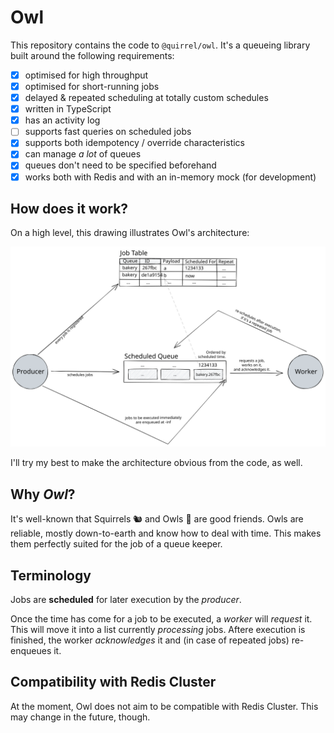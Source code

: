 # Owl

This repository contains the code to `@quirrel/owl`.
It's a queueing library built around the following requirements:

- [x] optimised for high throughput
- [x] optimised for short-running jobs
- [x] delayed & repeated scheduling at totally custom schedules
- [x] written in TypeScript
- [x] has an activity log
- [ ] supports fast queries on scheduled jobs
- [x] supports both idempotency / override characteristics
- [x] can manage *a lot* of queues
- [x] queues don't need to be specified beforehand
- [x] works both with Redis and with an in-memory mock (for development)

## How does it work?

On a high level, this drawing illustrates Owl's architecture:

![Owl Architecture](./Owl%20Architecture.svg)

I'll try my best to make the architecture obvious from the code, as well.

## Why *Owl*?

It's well-known that Squirrels 🐿 and Owls 🦉 are good friends.
Owls are reliable, mostly down-to-earth and know how to deal with time.
This makes them perfectly suited for the job of a queue keeper.

## Terminology

Jobs are **scheduled** for later execution by the *producer*.

Once the time has come for a job to be executed, a *worker* will *request* it.
This will move it into a list currently *processing* jobs.
Aftere execution is finished, the worker *acknowledges* it
and (in case of repeated jobs) re-enqueues it.

## Compatibility with Redis Cluster

At the moment, Owl does not aim to be compatible with Redis Cluster.
This may change in the future, though.
